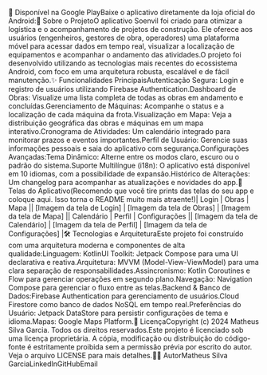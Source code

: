 📲 Disponível na Google PlayBaixe o aplicativo diretamente da loja oficial do Android:📜 Sobre o ProjetoO aplicativo Soenvil foi criado para otimizar a logística e o acompanhamento de projetos de construção. Ele oferece aos usuários (engenheiros, gestores de obra, operadores) uma plataforma móvel para acessar dados em tempo real, visualizar a localização de equipamentos e acompanhar o andamento das atividades.O projeto foi desenvolvido utilizando as tecnologias mais recentes do ecossistema Android, com foco em uma arquitetura robusta, escalável e de fácil manutenção.✨ Funcionalidades PrincipaisAutenticação Segura: Login e registro de usuários utilizando Firebase Authentication.Dashboard de Obras: Visualize uma lista completa de todas as obras em andamento e concluídas.Gerenciamento de Máquinas: Acompanhe o status e a localização de cada máquina da frota.Visualização em Mapa: Veja a distribuição geográfica das obras e máquinas em um mapa interativo.Cronograma de Atividades: Um calendário integrado para monitorar prazos e eventos importantes.Perfil de Usuário: Gerencie suas informações pessoais e saia do aplicativo com segurança.Configurações Avançadas:Tema Dinâmico: Alterne entre os modos claro, escuro ou o padrão do sistema.Suporte Multilíngue (i18n): O aplicativo está disponível em 10 idiomas, com a possibilidade de expansão.Histórico de Alterações: Um changelog para acompanhar as atualizações e novidades do app.📸 Telas do Aplicativo(Recomendo que você tire prints das telas do seu app e coloque aqui. Isso torna o README muito mais atraente!)| Login | Obras | Mapa || [Imagem da tela de Login] | [Imagem da tela de Obras] | [Imagem da tela de Mapa] || Calendário | Perfil | Configurações || [Imagem da tela de Calendário] | [Imagem da tela de Perfil] | [Imagem da tela de Configurações] |🛠️ Tecnologias e ArquiteturaEste projeto foi construído com uma arquitetura moderna e componentes de alta qualidade:Linguagem: KotlinUI Toolkit: Jetpack Compose para uma UI declarativa e reativa.Arquitetura: MVVM (Model-View-ViewModel) para uma clara separação de responsabilidades.Assincronismo: Kotlin Coroutines e Flow para gerenciar operações em segundo plano.Navegação: Navigation Compose para gerenciar o fluxo entre as telas.Backend & Banco de Dados:Firebase Authentication para gerenciamento de usuários.Cloud Firestore como banco de dados NoSQL em tempo real.Preferências do Usuário: Jetpack DataStore para persistir configurações de tema e idioma.Mapas: Google Maps Platform.📄 LicençaCopyright (c) 2024 Matheus Silva Garcia. Todos os direitos reservados.Este projeto é licenciado sob uma licença proprietária. A cópia, modificação ou distribuição do código-fonte é estritamente proibida sem a permissão prévia por escrito do autor. Veja o arquivo LICENSE para mais detalhes.👨‍💻 AutorMatheus Silva GarciaLinkedInGitHubEmail
